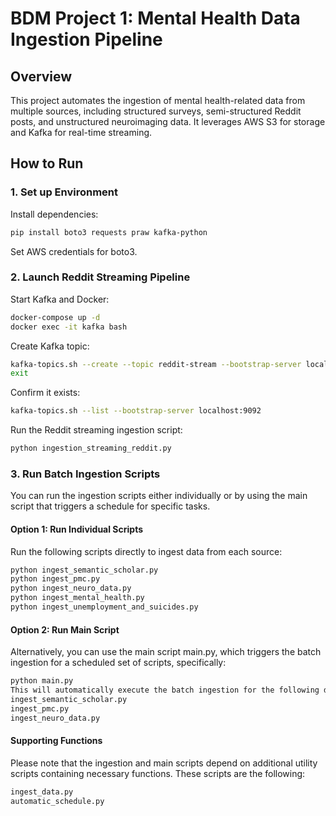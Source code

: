 # BDM Project 1: Mental Health Data Ingestion Pipeline

## Overview

This project automates the ingestion of mental health-related data from multiple sources, including structured surveys, semi-structured Reddit posts, and unstructured neuroimaging data. It leverages AWS S3 for storage and Kafka for real-time streaming.

## How to Run

### 1. Set up Environment

Install dependencies:

```bash
pip install boto3 requests praw kafka-python
```


Set AWS credentials for boto3.


### 2. Launch Reddit Streaming Pipeline

Start Kafka and Docker:

```bash
docker-compose up -d
docker exec -it kafka bash
```
Create Kafka topic:

```bash
kafka-topics.sh --create --topic reddit-stream --bootstrap-server localhost:9092 --partitions 1 --replication-factor 1
exit
```

Confirm it exists:
```bash
kafka-topics.sh --list --bootstrap-server localhost:9092
```

Run the Reddit streaming ingestion script:
```bash
python ingestion_streaming_reddit.py
```


### 3. Run Batch Ingestion Scripts

You can run the ingestion scripts either individually or by using the main script that triggers a schedule for specific tasks.

#### Option 1: Run Individual Scripts

Run the following scripts directly to ingest data from each source:

```bash
python ingest_semantic_scholar.py
python ingest_pmc.py
python ingest_neuro_data.py
python ingest_mental_health.py
python ingest_unemployment_and_suicides.py
```

#### Option 2: Run Main Script

Alternatively, you can use the main script main.py, which triggers the batch ingestion for a scheduled set of scripts, specifically:
```bash
python main.py
This will automatically execute the batch ingestion for the following data sources:
ingest_semantic_scholar.py
ingest_pmc.py
ingest_neuro_data.py
```


#### Supporting Functions

Please note that the ingestion and main scripts depend on additional utility scripts containing necessary functions. These scripts are the following:
```bash
ingest_data.py
automatic_schedule.py
```
